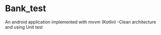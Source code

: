 # Bank_test
An android application implemented with mvvm (Kotlin) -Clean architecture and using Unit test
